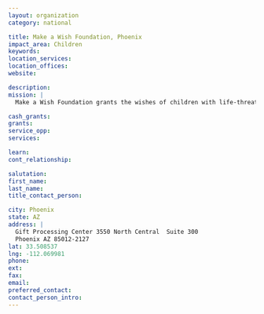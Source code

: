 ```yaml
---
layout: organization
category: national

title: Make a Wish Foundation, Phoenix
impact_area: Children
keywords: 
location_services: 
location_offices: 
website: 

description: 
mission: |
  Make a Wish Foundation grants the wishes of children with life-threatening medical conditions to enrich the human experience with hope, strength and joy.

cash_grants: 
grants: 
service_opp: 
services: 

learn: 
cont_relationship: 

salutation: 
first_name: 
last_name: 
title_contact_person: 

city: Phoenix
state: AZ
address: |
  Gift Processing Center 3550 North Central  Suite 300  
  Phoenix AZ 85012-2127
lat: 33.508537
lng: -112.069981
phone: 
ext: 
fax: 
email: 
preferred_contact: 
contact_person_intro: 
---
```

